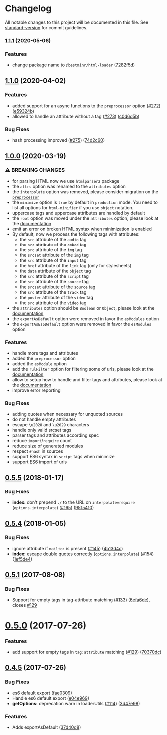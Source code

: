# Changelog

All notable changes to this project will be documented in this file. See [standard-version](https://github.com/conventional-changelog/standard-version) for commit guidelines.

### [1.1.1](https://github.com/bestminr/html-loader/compare/v1.1.0...v1.1.1) (2020-05-06)


### Features

* change package name to `@bestminr/html-loader` ([7282f5d](https://github.com/bestminr/html-loader/commit/7282f5d))

## [1.1.0](https://github.com/webpack-contrib/html-loader/compare/v1.0.0...v1.1.0) (2020-04-02)


### Features

* added support for an async functions to the `preprocessor` option ([#272](https://github.com/webpack-contrib/html-loader/issues/272)) ([e59324b](https://github.com/webpack-contrib/html-loader/commit/e59324b929557a9e1da5e1713748351cf37efdb1))
* allowed to handle an attribute without a tag ([#273](https://github.com/webpack-contrib/html-loader/issues/273)) ([c0d6d5b](https://github.com/webpack-contrib/html-loader/commit/c0d6d5b9338af219a5cd81779ee2bcd9254420ed))


### Bug Fixes

* hash processing improved ([#275](https://github.com/webpack-contrib/html-loader/issues/275)) ([74d2c60](https://github.com/webpack-contrib/html-loader/commit/74d2c607c519bdaad995a51e74b6317c8cfaad14))

## [1.0.0](https://github.com/ryanclark/html-loader/compare/v0.5.5...v1.0.0) (2020-03-19)


### ⚠ BREAKING CHANGES

* for parsing HTML now we use `htmlparser2` package
* the `attrs` option was renamed to the `attributes` option
* the `interpolate` option was removed, please consider migration on the [`preprocessor`](https://github.com/webpack-contrib/html-loader#preprocessor)
* the `minimize` option is `true` by default in `production` mode. You need to list all options for `html-minifier` if you use `object` notation.
* uppercase tags and uppercase attributes are handled by default
* the `root` option was moved under the `attributes` option, please look at the [documentation](https://github.com/webpack-contrib/html-loader#object)
* emit an error on broken HTML syntax when minimization is enabled
* By default, now we process the following tags with attributes:
  * the `src` attribute of the `audio` tag
  * the `src` attribute of the `embed` tag
  * the `src` attribute of the `img` tag
  * the `srcset` attribute of the `img` tag
  * the `src` attribute of the `input` tag
  * the `href` attribute of the `link` tag (only for stylesheets)
  * the `data` attribute of the `object` tag
  * the `src` attribute of the `script` tag
  * the `src` attribute of the `source` tag
  * the `srcset` attribute of the `source` tag
  * the `src` attribute of the `track` tag
  * the `poster` attribute of the `video` tag
  * the `src` attribute of the `video` tag
* the `attributes` option should be `Boolean` or `Object`, please look at the [documentation](https://github.com/webpack-contrib/html-loader#object)
* the `exportAsDefault` option were removed in favor the `esModules` option
* the `exportAsEs6Default` option were removed in favor the `esModules` option

### Features

* handle more tags and attributes
* added the `preprocessor` option
* added the `esModule` option
* add the `rulFilter` option for filtering some of urls, please look at the [documentation](https://github.com/webpack-contrib/html-loader#urlfilter)
* allow to setup how to handle and filter tags and attributes, please look at the [documentation](https://github.com/webpack-contrib/html-loader#list)
* improve error reporting

### Bug Fixes

* adding quotes when necessary for unquoted sources
* do not handle empty attributes
* escape `\u2028` and `\u2029` characters
* handle only valid srcset tags
* parser tags and attributes according spec
* reduce `import`/`require` count
* reduce size of generated modules
* respect `#hash` in sources
* support ES6 syntax in `script` tags when minimize
* support ES6 import of urls

<a name="0.5.5"></a>
## [0.5.5](https://github.com/webpack-contrib/html-loader/compare/v0.5.4...v0.5.5) (2018-01-17)


### Bug Fixes

* **index:** don't prepend `./` to the URL on `interpolate=require` (`options.interpolate`) ([#165](https://github.com/webpack-contrib/html-loader/issues/165)) ([9515410](https://github.com/webpack-contrib/html-loader/commit/9515410))



<a name="0.5.4"></a>
## [0.5.4](https://github.com/webpack-contrib/html-loader/compare/v0.5.1...v0.5.4) (2018-01-05)


### Bug Fixes

* ignore attribute if `mailto:` is present ([#145](https://github.com/webpack-contrib/html-loader/issues/145)) ([4b13d4c](https://github.com/webpack-contrib/html-loader/commit/4b13d4c))
* **index:** escape double quotes correctly (`options.interpolate`) ([#154](https://github.com/webpack-contrib/html-loader/issues/154)) ([1ef5de4](https://github.com/webpack-contrib/html-loader/commit/1ef5de4))


<a name="0.5.1"></a>
## [0.5.1](https://github.com/webpack/html-loader/compare/v0.5.0...v0.5.1) (2017-08-08)


### Bug Fixes

* Support for empty tags in tag-attribute matching ([#133](https://github.com/webpack/html-loader/issues/133)) ([6efa6de](https://github.com/webpack/html-loader/commit/6efa6de)), closes [#129](https://github.com/webpack/html-loader/issues/129)



<a name="0.5.0"></a>
# [0.5.0](https://github.com/webpack/html-loader/compare/v0.4.3...v0.5.0) (2017-07-26)


### Features

* add support for empty tags in `tag:attribute` matching ([#129](https://github.com/webpack/html-loader/issues/129)) ([70370dc](https://github.com/webpack/html-loader/commit/70370dc))


<a name="0.4.5"></a>
## [0.4.5](https://github.com/webpack/html-loader/compare/v0.4.3...v0.4.5) (2017-07-26)


### Bug Fixes

* es6 default export ([fae0309](https://github.com/webpack/html-loader/commit/fae0309))
* Handle es6 default export ([e04e969](https://github.com/webpack/html-loader/commit/e04e969))
* **getOptions:** deprecation warn in loaderUtils ([#114](https://github.com/webpack/html-loader/issues/114)) ([3d47e98](https://github.com/webpack/html-loader/commit/3d47e98))


### Features

* Adds exportAsDefault ([37d40d8](https://github.com/webpack/html-loader/commit/37d40d8))
